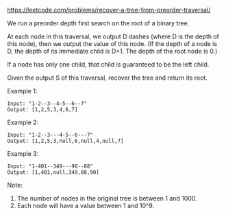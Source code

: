 https://leetcode.com/problems/recover-a-tree-from-preorder-traversal/

We run a preorder depth first search on the root of a binary tree.

At each node in this traversal, we output D dashes (where D is the depth of this node), then we output the value of this node.  (If the depth of a node is D, the depth of its immediate child is D+1.  The depth of the root node is 0.)

If a node has only one child, that child is guaranteed to be the left child.

Given the output S of this traversal, recover the tree and return its root.

 
Example 1:
```
Input: "1-2--3--4-5--6--7"
Output: [1,2,5,3,4,6,7]
```

Example 2:
```
Input: "1-2--3---4-5--6---7"
Output: [1,2,5,3,null,6,null,4,null,7]
```

Example 3:
```
Input: "1-401--349---90--88"
Output: [1,401,null,349,88,90]
```

Note:

1. The number of nodes in the original tree is between 1 and 1000. 
1. Each node will have a value between 1 and 10^9.
